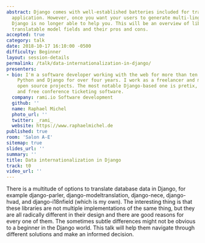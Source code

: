 ```yaml
---
abstract: Django comes with well-established batteries included for translating an
  application. However, once you want your users to generate multi-lingual site contents
  Django is no longer able to help you. This will be an overview of libraries implementing
  translatable model fields and their pros and cons.
accepted: true
category: talk
date: 2018-10-17 16:10:00 -0500
difficulty: Beginner
layout: session-details
permalink: /talk/data-internationalization-in-django/
presenters:
- bio: I'm a software developer working with the web for more than ten years and with
    Python and Django for over four years. I work as a freelancer and maintain multiple
    open source projects. The most notable Django-based one is pretix, a full-featured
    and free conference ticketing software.
  company: rami.io Software development
  github: ''
  name: Raphael Michel
  photo_url: ''
  twitter: _rami_
  website: https://www.raphaelmichel.de
published: true
room: 'Salon A-E'
sitemap: true
slides_url: ''
summary: ''
title: Data internationalization in Django
track: t0
video_url: ''
---
```


There is a multitude of options to translate database data in Django, for example django-parler, django-modeltranslation, django-nece, django-hvad, and django-i18nfield (which is my own). The interesting thing is that these libraries are not multiple implementations of the same thing, but they are all radically different in their design and there are good reasons for every one of them. The sometimes subtle differences might not be obvious to a beginner in the Django world. This talk will help them navigate through different solutions and make an informed decision.

